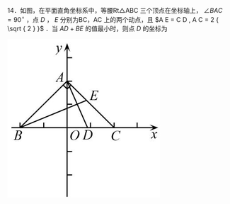 14．如图，在平面直角坐标系中，等腰Rt△ABC 三个顶点在坐标轴上， $\angle B A C = 9 0 ^ { \circ }$ ，点 $D$ ， $E$ 分别为BC，AC 上的两个动点，且 $A E = C D , A C = 2 { \sqrt { 2 } }$ ．当 $A D + B E$ 的值最小时，则点 $D$ 的坐标为

![](<../../qs_image_DB/专题2-6__逆等线之乾坤大挪移（解析版）/929ab883b3641a8eb0b45b79d0e011a576aa5a726a75a6ea3dc38d3daee755ad.jpg>)
